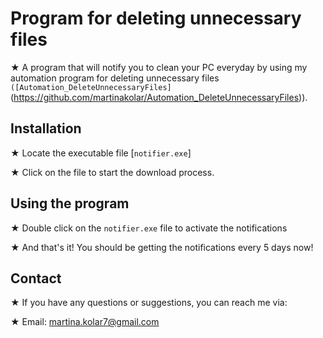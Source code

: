 # Program for deleting unnecessary files

★ A program that will notify you to clean your PC everyday by using my automation program for deleting unnecessary files ```([Automation_DeleteUnnecessaryFiles]```(https://github.com/martinakolar/Automation_DeleteUnnecessaryFiles)).


## Installation
 
★ Locate the executable file [```notifier.exe```]

★ Click on the file to start the download process.

    
## Using the program
★ Double click on the ```notifier.exe``` file to activate the notifications

★ And that's it! You should be getting the notifications every 5 days now!


## Contact

★ If you have any questions or suggestions, you can reach me via:

★ Email: martina.kolar7@gmail.com
